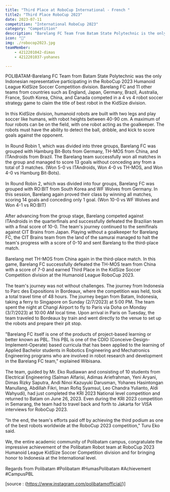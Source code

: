 ```yaml
---
title: "Third Place at RoboCup International - French "
title2: "Third Place RoboCup 2023"
date: 2023-07-11
competition: "International RoboCup 2023"
category: "Competition"
description: "Barelang FC Team from Batam State Polytechnic is the only Indonesian representative participating in RoboCup 2023 Humanoid League KidSize Soccer Competition division."
icon: "🥉"
img: ./robocop2023.jpg
teamMember: 
    - 4212201042-dimas
    - 4212201037-yohanes
    
---
```

POLIBATAM-Barelang FC Team from Batam State Polytechnic was the only Indonesian representative participating in the RoboCup 2023 Humanoid League KidSize Soccer Competition division. Barelang FC and 11 other teams from countries such as England, Japan, Germany, Brazil, Australia, France, South Korea, China, and Canada competed in a 4 vs 4 robot soccer strategy game to claim the title of best robot in the KidSize division.
<br/>
<br/>
In this KidSize division, humanoid robots are built with two legs and play soccer like humans, with robot heights between 40-90 cm. A maximum of four robots can be on the field, with one robot acting as the goalkeeper. The robots must have the ability to detect the ball, dribble, and kick to score goals against the opponent.
<br/>
<br/>
In Round Robin 1, which was divided into three groups, Barelang FC was grouped with Hamburg Bit-Bots from Germany, TH-MOS from China, and ITAndroids from Brazil. The Barelang team successfully won all matches in the group and managed to score 13 goals without conceding any from a total of 3 matches. (Won 5-0 vs ITAndroids, Won 4-0 vs TH-MOS, and Won 4-0 vs Hamburg Bit-Bots).
<br/>
<br/>
In Round Robin 2, which was divided into four groups, Barelang FC was grouped with RO:BIT from South Korea and WF Wolves from Germany. In this session, Barelang again proved their class by winning all matches, scoring 14 goals and conceding only 1 goal. (Won 10-0 vs WF Wolves and Won 4-1 vs RO:BIT)
<br/>
<br/>
After advancing from the group stage, Barelang competed against ITAndroids in the quarterfinals and successfully defeated the Brazilian team with a final score of 10-0. The team's journey continued to the semifinals against CIT Brains from Japan. Playing without a goalkeeper for Barelang FC, the CIT Brains team from the land of the samurai managed to halt the team's progress with a score of 0-10 and sent Barelang to the third-place match.
<br/>
<br/>
Barelang met TH-MOS from China again in the third-place match. In this game, Barelang FC successfully defeated the TH-MOS team from China with a score of 7-0 and earned Third Place in the KidSize Soccer Competition division at the Humanoid League RoboCup 2023.
<br/>
<br/>
The team's journey was not without challenges. The journey from Indonesia to Parc des Expositions in Bordeaux, where the competition was held, took a total travel time of 48 hours. The journey began from Batam, Indonesia, taking a ferry to Singapore on Sunday (2/7/2023) at 5:00 PM. The team spent the night at Changi Airport to fly to Paris via Doha on Monday (3/7/2023) at 10:00 AM local time. Upon arrival in Paris on Tuesday, the team traveled to Bordeaux by train and went directly to the venue to set up the robots and prepare their pit stop.
<br/>
<br/>
"Barelang FC itself is one of the products of project-based learning or better known as PBL. This PBL is one of the CDIO (Conceive-Design-Implement-Operate) based curricula that has been applied to the learning of Applied Bachelor students in Robotics Engineering and Mechatronics Engineering programs who are involved in robot research and development in the Barelang FC team," explained Wibisana.
<br/>
<br/>
The team, guided by Mr. Eko Rudiawan and consisting of 10 students from Electrical Engineering (Salman Alfarisi, Adimas Ariefrahman, Yeni Aryani, Dimas Rizky Saputra, Andi Ninoi Kazuyuki Darusman, Yohanes Hasintongan Manullang, Abdillah Fikri, Iman Rofiq Syamsul, Leo Chandra Yulianto, Aldi Wahyudi), had just completed the KRI 2023 National level competition and returned to Batam on June 26, 2023. Even during the KRI 2023 competition in Semarang, the team had to travel back and forth to Jakarta for VISA interviews for RoboCup 2023.
<br/>
<br/>
"In the end, the team's efforts paid off by achieving the third podium as one of the best robots worldwide at the RoboCup 2023 competition," Turu Eko said.
<br/>
<br/>
We, the entire academic community of Polibatam campus, congratulate the impressive achievement of the Polibatam Robot team at RoboCup 2023 Humanoid League KidSize Soccer Competition division and for bringing honor to Indonesia at the International level.
<br/>
<br/>
Regards from Polibatam #Polibatam #HumasPolibatam #Achievement #CampusPBL

[source : (https://www.instagram.com/polibatamofficial/)]